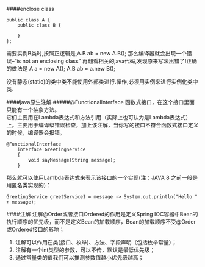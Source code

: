####enclose class
````
public class A {
    public class B {
    
    }
};
````
需要实例B类时,按照正逻辑是,A.B ab = new A.B();
那么编译器就会出现一个错误–“is not an enclosing class”
再翻看相关的java代码,发现原来写法出错了!正确的做法是
A a = new A();
A.B ab = a.new B();

没有静态(static)的类中类不能使用外部类进行.操作,必须用实例来进行实例化类中类.

####java原生注解
#####@FunctionalInterface
函数式接口，在这个接口里面只能有一个抽象方法。  
它们主要用在Lambda表达式和方法引用（实际上也可认为是Lambda表达式）上。主要用于编译级错误检查，加上该注解，当你写的接口不符合函数式接口定义的时候，编译器会报错。
````
@FunctionalInterface  
    interface GreetingService 
    {
        void sayMessage(String message);
    }
````

那么就可以使用Lambda表达式来表示该接口的一个实现(注：JAVA 8 之前一般是用匿名类实现的)：
````
GreetingService greetService1 = message -> System.out.println("Hello " + message);
````

####注解
注解@Order或者接口Ordered的作用是定义Spring IOC容器中Bean的执行顺序的优先级，而不是定义Bean的加载顺序，Bean的加载顺序不受@Order或Ordered接口的影响；  
1. 注解可以作用在类(接口、枚举)、方法、字段声明（包括枚举常量）；
2. 注解有一个int类型的参数，可以不传，默认是最低优先级；  
3. 通过常量类的值我们可以推测参数值越小优先级越高；
